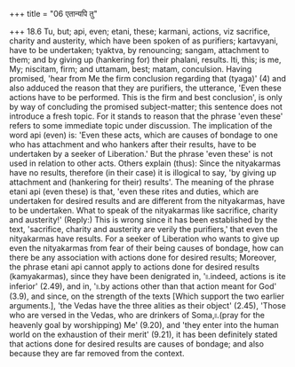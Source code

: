 +++
title = "06 एतान्यपि तु"

+++
18.6 Tu, but; api, even; etani, these; karmani, actions, viz sacrifice,
charity and austerity, which have been spoken of as purifiers;
kartavyani, have to be undertaken; tyaktva, by renouncing; sangam,
attachment to them; and by giving up (hankering for) their phalani,
results. Iti, this; is me, My; niscitam, firm; and uttamam, best; matam,
conculsion. Having promised, 'hear from Me the firm conclusion regarding
that (tyaga)' (4) and also adduced the reason that they are purifiers,
the utterance, 'Even these actions have to be performed. This is the
firm and best conclusion', is only by way of concluding the promised
subject-matter; this sentence does not introduce a fresh topic. For it
stands to reason that the phrase 'even these' refers to some immediate
topic under discussion. The implication of the word api (even) is: 'Even
these acts, which are causes of bondage to one who has attachment and
who hankers after their results, have to be undertaken by a seeker of
Liberation.' But the phrase 'even these' is not used in relation to
other acts. Others explain (thus): Since the nityakarmas have no
results, therefore (in their case) it is illogical to say, 'by giving up
attachment and (hankering for their) results'. The meaning of the phrase
etani api (even these) is that, 'even these rites and duties, which are
undertaken for desired results and are different from the nityakarmas,
have to be undertaken. What to speak of the nityakarmas like sacrifice,
charity and austerity!' (Reply:) This is wrong since it has been
established by the text, 'sacrifice, charity and austerity are verily
the purifiers,' that even the nityakarmas have results. For a seeker of
Liberation who wants to give up even the nityakarmas from fear of their
being causes of bondage, how can there be any association with actions
done for desired results; Moreover, the phrase etani api cannot apply to
actions done for desired results (kamyakarmas), since they have been
denigrated in, '৷৷.indeed, actions is ite inferior' (2.49), and in,
'৷৷.by actions other than that action meant for God' (3.9), and since,
on the strength of the texts \[Which support the two earlier
arguments.\], 'the Vedas have the three alities as their object' (2.45),
'Those who are versed in the Vedas, who are drinkers of Soma,৷৷.(pray
for the heavenly goal by worshipping) Me' (9.20), and 'they enter into
the human world on the exhaustion of their merit' (9.21), it has been
definitely stated that actions done for desired results are causes of
bondage; and also because they are far removed from the context.
